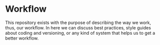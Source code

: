 # Workflow

This repository exists with the purpose of describing the way we work, thus, our workflow. In here we can discuss best practices, style guides about coding and versioning, or any kind of system that helps us to get a better workflow.
